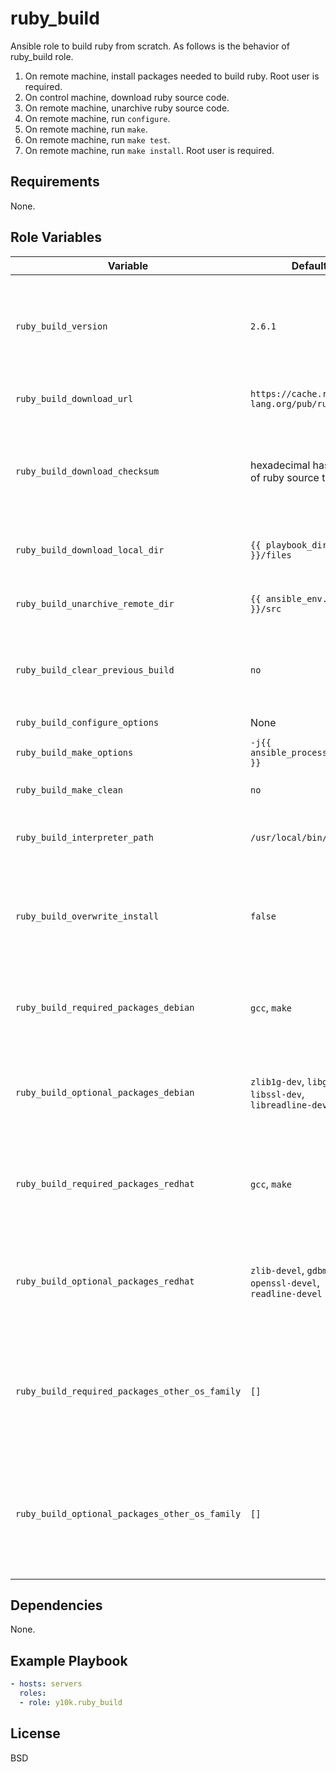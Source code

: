 ruby_build
=========

Ansible role to build ruby from scratch.
As follows is the behavior of ruby_build role.

1. On remote machine, install packages needed to build ruby.
   Root user is required.
2. On control machine, download ruby source code.
3. On remote machine, unarchive ruby source code.
4. On remote machine, run `configure`.
5. On remote machine, run `make`.
6. On remote machine, run `make test`.
7. On remote machine, run `make install`. Root user is required.

Requirements
------------

None.

Role Variables
--------------

| Variable | Default | Description |
|----------|---------|-------------|
|`ruby_build_version`|`2.6.1`|to change ruby's version, change version and checksum at the same time|
|`ruby_build_download_url`|`https://cache.ruby-lang.org/pub/ruby/2.6`|base URL of ruby's tarball|
|`ruby_build_download_checksum`|hexadecimal hash value of ruby source tarball|to change ruby's version, change version and checksum at the same time|
|`ruby_build_download_local_dir`|`{{ playbook_dir }}/files`|download directory on control machine|
|`ruby_build_unarchive_remote_dir`|`{{ ansible_env.HOME }}/src`|unarchive directory on remote machine|
|`ruby_build_clear_previous_build`|`no`|remove work directory on remote machine before build|
|`ruby_build_configure_options`|None|`configure` options|
|`ruby_build_make_options`|`-j{{ ansible_processor_vcpus }}`|`make` options|
|`ruby_build_make_clean`|`no`|run `make clean` after build|
|`ruby_build_interpreter_path`|`/usr/local/bin/ruby`|install target path of ruby interpreter|
|`ruby_build_overwrite_install`|`false`|overwrite install even if build target version ruby is already installed|
|`ruby_build_required_packages_debian`|`gcc`, `make`|minimum packages required to build on debian platform|
|`ruby_build_optional_packages_debian`|`zlib1g-dev`, `libgdbm-dev`, `libssl-dev`, `libreadline-dev`|packages required to build extension libraries on debian platform|
|`ruby_build_required_packages_redhat`|`gcc`, `make`|minimum packages required to build on EL (RHEL, CentOS) platform|
|`ruby_build_optional_packages_redhat`|`zlib-devel`, `gdbm-devel`, `openssl-devel`, `readline-devel`|packages required to build extension libraries on EL (RHEL, CentOS) platform|
|`ruby_build_required_packages_other_os_family`|`[]`|minimum packages required to build, redefine for your other (not debian/EL) platform|
|`ruby_build_optional_packages_other_os_family`|`[]`|packages required to build extension librarieson, redefine for your other (not debian/EL) platform|

Dependencies
------------

None.

Example Playbook
----------------

```yaml
- hosts: servers
  roles:
  - role: y10k.ruby_build
```

License
-------

BSD
